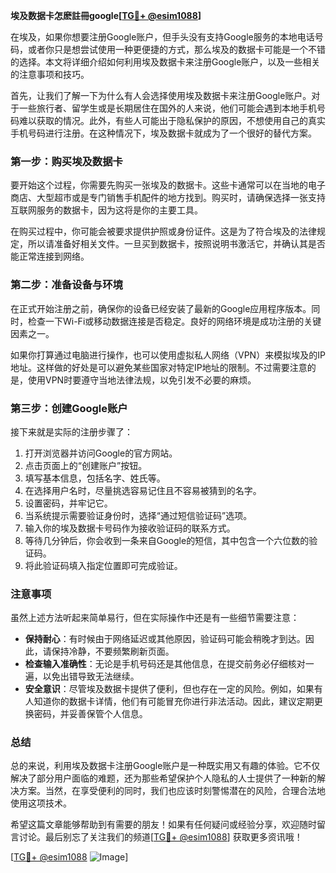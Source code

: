 **埃及数据卡怎麽註冊google[[TG💪+ @esim1088](https://t.me/s/esim1088)]**

在埃及，如果你想要注册Google账户，但手头没有支持Google服务的本地电话号码，或者你只是想尝试使用一种更便捷的方式，那么埃及的数据卡可能是一个不错的选择。本文将详细介绍如何利用埃及数据卡来注册Google账户，以及一些相关的注意事项和技巧。

首先，让我们了解一下为什么有人会选择使用埃及数据卡来注册Google账户。对于一些旅行者、留学生或是长期居住在国外的人来说，他们可能会遇到本地手机号码难以获取的情况。此外，有些人可能出于隐私保护的原因，不想使用自己的真实手机号码进行注册。在这种情况下，埃及数据卡就成为了一个很好的替代方案。

### 第一步：购买埃及数据卡

要开始这个过程，你需要先购买一张埃及的数据卡。这些卡通常可以在当地的电子商店、大型超市或是专门销售手机配件的地方找到。购买时，请确保选择一张支持互联网服务的数据卡，因为这将是你的主要工具。

在购买过程中，你可能会被要求提供护照或身份证件。这是为了符合埃及的法律规定，所以请准备好相关文件。一旦买到数据卡，按照说明书激活它，并确认其是否能正常连接到网络。

### 第二步：准备设备与环境

在正式开始注册之前，确保你的设备已经安装了最新的Google应用程序版本。同时，检查一下Wi-Fi或移动数据连接是否稳定。良好的网络环境是成功注册的关键因素之一。

如果你打算通过电脑进行操作，也可以使用虚拟私人网络（VPN）来模拟埃及的IP地址。这样做的好处是可以避免某些国家对特定IP地址的限制。不过需要注意的是，使用VPN时要遵守当地法律法规，以免引发不必要的麻烦。

### 第三步：创建Google账户

接下来就是实际的注册步骤了：

1. 打开浏览器并访问Google的官方网站。
2. 点击页面上的“创建账户”按钮。
3. 填写基本信息，包括名字、姓氏等。
4. 在选择用户名时，尽量挑选容易记住且不容易被猜到的名字。
5. 设置密码，并牢记它。
6. 当系统提示需要验证身份时，选择“通过短信验证码”选项。
7. 输入你的埃及数据卡号码作为接收验证码的联系方式。
8. 等待几分钟后，你会收到一条来自Google的短信，其中包含一个六位数的验证码。
9. 将此验证码填入指定位置即可完成验证。

### 注意事项

虽然上述方法听起来简单易行，但在实际操作中还是有一些细节需要注意：

- **保持耐心**：有时候由于网络延迟或其他原因，验证码可能会稍晚才到达。因此，请保持冷静，不要频繁刷新页面。
- **检查输入准确性**：无论是手机号码还是其他信息，在提交前务必仔细核对一遍，以免出错导致无法继续。
- **安全意识**：尽管埃及数据卡提供了便利，但也存在一定的风险。例如，如果有人知道你的数据卡详情，他们有可能冒充你进行非法活动。因此，建议定期更换密码，并妥善保管个人信息。

### 总结

总的来说，利用埃及数据卡注册Google账户是一种既实用又有趣的体验。它不仅解决了部分用户面临的难题，还为那些希望保护个人隐私的人士提供了一种新的解决方案。当然，在享受便利的同时，我们也应该时刻警惕潜在的风险，合理合法地使用这项技术。

希望这篇文章能够帮助到有需要的朋友！如果有任何疑问或经验分享，欢迎随时留言讨论。最后别忘了关注我们的频道[[TG💪+ @esim1088](https://t.me/s/esim1088)] 获取更多资讯哦！

[[TG💪+ @esim1088](https://t.me/s/esim1088) ![Image](https://i.postimg.cc/4NQfJmqS/Snipaste-2025-05-13-00-14-12.png)]